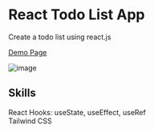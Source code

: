 # React Todo List App
Create a todo list using react.js

[Demo Page](https://react-todo-list-yyellen.vercel.app/)

![image](https://user-images.githubusercontent.com/98078487/219292363-842348b9-ea35-4978-aea5-9d876ed10193.png)


## Skills
React Hooks: useState, useEffect, useRef  
Tailwind CSS
